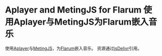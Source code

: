 # Aplayer and MetingJS for Flarum 使用Aplayer与MetingJS为Flarum嵌入音乐

使用[Aplayer](https://github.com/DIYgod/APlayer)与[MetingJS](https://github.com/metowolf/MetingJS)，为[Flarum](https://github.com/flarum/flarum)嵌入音乐。
资源通过[jsDelivr](https://www.jsdelivr.com/)引用。

